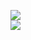 [![](https://img.shields.io/badge/Made%20With-Github%20Spray-lightgrey.svg?style=for-the-badge&logo=github)](https://github.com/Annihil/github-spray#14227)  
[![](https://i.imgur.com/2DrTn0Z.gif)](https://github.com/Annihil/github-spray)